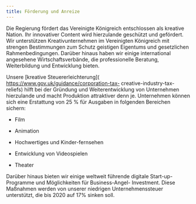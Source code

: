 ```yaml
---
title: Förderung und Anreize
---
```


Die Regierung fördert das Vereinigte Königreich entschlossen als kreative Nation. Ihr innovativer Content wird hierzulande geschützt und gefördert. Wir unterstützen Kreativunternehmen im Vereinigten Königreich mit strengen Bestimmungen zum Schutz geistigen Eigentums und gesetzlichen Rahmenbedingungen. Darüber hinaus haben wir einige international angesehene Wirtschaftsverbände, die professionelle Beratung, Weiterbildung und Entwicklung bieten.

Unsere [kreative Steuererleichterung]( https://www.gov.uk/guidance/corporation-tax- creative-industry-tax- reliefs) hilft bei der Gründung und Weiterentwicklung von Unternehmen hierzulande und macht Produktion attraktiver denn je. Unternehmen können sich eine Erstattung von 25 % für Ausgaben in folgenden Bereichen sichern:

-  Film

- Animation

- Hochwertiges und Kinder-fernsehen

- Entwicklung von Videospielen

- Theater

Darüber hinaus bieten wir einige weltweit führende digitale Start-up- Programme und Möglichkeiten für Business-Angel- Investment. Diese Maßnahmen werden von unserer niedrigen Unternehmenssteuer unterstützt, die bis 2020 auf 17% sinken soll.  
